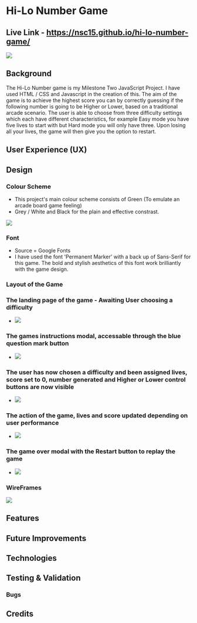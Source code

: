 # Hi-Lo Number Game

## Live Link - https://nsc15.github.io/hi-lo-number-game/

![](assets/images/responsive-game.webp)

## Background 
The Hi-Lo Number game is my Milestone Two JavaScript Project. I have used HTML / CSS and Javascript in the creation of this. The aim of the game is to achieve the highest score you can by correctly guessing if the following number is going to be Higher or Lower, based on a traditional arcade scenario. The user is able to choose from three difficulty settings which each have different characteristics, for example Easy mode you have five lives to start with but Hard mode you will only have three. Upon losing all your lives, the game will then give you the option to restart.

## User Experience (UX)
## Design
### Colour Scheme

- This project's main colour scheme consists of Green (To emulate an arcade board game feeling)
- Grey / White and Black for the plain and effective constrast.

![](assets/images/game-colours.webp)

### Font

- Source = Google Fonts
- I have used the font 'Permanent Marker' with a back up of Sans-Serif for this game. The bold and stylish aesthetics of this font work brilliantly with the game design.
### Layout of the Game

### The landing page of the game - Awaiting User choosing a difficulty 
- ![](assets/images/game-main.webp)
### The games instructions modal, accessable through the blue question mark button 
- ![](assets/images/game-instructions.webp)
### The user has now chosen a difficulty and been assigned lives, score set to 0, number generated and Higher or Lower control buttons are now visible 
- ![](assets/images/game-difficulty.webp)
### The action of the game, lives and score updated depending on user performance
- ![](assets/images/game-inplay.webp)
### The game over modal with the Restart button to replay the game 
- ![](assets/images/game-gameover.webp)

### WireFrames

![](assets/images/game-wireframe.webp)


## Features


## Future Improvements


## Technologies

## Testing & Validation

### Bugs 
## Credits 
